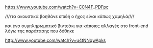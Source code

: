 https://www.youtube.com/watch?v=C0N4F_PDFpc

////τα ακουστικά βοηθάνε επιδή ο ήχος είναι κάπως χαμηλά////

και ένα συμπληρωματικό βιντεάκι για κάποιες αλλαγές στο front-end λόγω της παράτασης που δόθηκε

http://www.youtube.com/watch?v=u4tNNqwApks